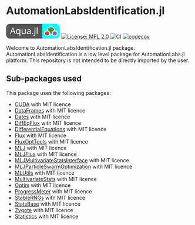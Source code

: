 # AutomationLabsIdentification.jl

[![Aqua QA](https://raw.githubusercontent.com/JuliaTesting/Aqua.jl/master/badge.svg)](https://github.com/JuliaTesting/Aqua.jl)
[![License: MPL 2.0](https://img.shields.io/badge/License-MPL_2.0-brightgreen.svg)](https://opensource.org/licenses/MPL-2.0)
![CI](https://github.com/AutomationLabs-sh/AutomationLabsIdentification.jl/actions/workflows/ci.yml/badge.svg)
[![codecov](https://codecov.io/gh/AutomationLabs-sh/AutomationLabsIdentification.jl/branch/main/graph/badge.svg?token=UAAIBZQR37)](https://codecov.io/gh/AutomationLabs-sh/AutomationLabsIdentification.jl)

Welcome to AutomationLabsIdentification.jl package. AutomationLabsIdentification is a low level package for AutomationLabs.jl platform. This repository is not intended to be directly imported by the user.

## Sub-packages used 

This package uses the following packages:

* [CUDA](https://github.com/JuliaGPU/CUDA.jl) with MIT licence
* [DataFrames](https://github.com/JuliaData/DataFrames.jl) with MIT licence
* [Dates](https://github.com/JuliaLang/julia/tree/master/stdlib/Dates) with MIT licence
* [DiffEqFlux](https://github.com/SciML/DiffEqFlux.jl) with MIT licence
* [DifferentialEquations](https://github.com/SciML/DifferentialEquations.jl) with MIT licence
* [Flux](https://github.com/FluxML/Flux.jl) with MIT licence
* [FluxOptTools](https://github.com/baggepinnen/FluxOptTools.jl) with MIT licence
* [MLJ](https://github.com/alan-turing-institute/MLJ.jl) with MIT licence
* [MLJFlux](https://github.com/FluxML/MLJFlux.jl) with MIT licence
* [MLJMultivariateStatsInterface](https://github.com/JuliaAI/MLJMultivariateStatsInterface.jl) with MIT licence
* [MLJParticleSwarmOptimization](https://github.com/JuliaAI/MLJParticleSwarmOptimization.jl) with MIT licence
* [MLUtils](https://github.com/JuliaML/MLUtils.jl) with MIT licence
* [MultivariateStats](https://github.com/JuliaStats/MultivariateStats.jl) with MIT licence
* [Optim](https://github.com/JuliaNLSolvers/Optim.jl) with MIT licence
* [ProgressMeter](https://github.com/timholy/ProgressMeter.jl) with MIT licence
* [StableRNGs](https://github.com/JuliaRandom/StableRNGs.jl) with MIT licence
* [StatsBase](https://github.com/JuliaStats/StatsBase.jl) with MIT licence
* [Zygote](https://github.com/FluxML/Zygote.jl) with MIT licence
* [Statistics](https://github.com/JuliaLang/Statistics.jl) with MIT licence
